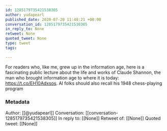 ```yaml
---
id: 1285179735421538305
author: yudapearl
published_date: 2020-07-20 11:48:21 +00:00
conversation_id: 1285179735421538305
in_reply_to: None
retweet: None
quoted_tweet: None
type: tweet
tags:

---
```


For readers who, like me, grew up in the information age, here is a fascinating public lecture about the life and works of Claude Shannon, the man who brought information age to where it is today: https://t.co/EH10Adxsos. AI folks should also recall his 1948 chess-playing program

### Metadata

Author: [[@yudapearl]]
Conversation: [[conversation-1285179735421538305]]
In reply to: [[None]]
Retweet of: [[None]]
Quoted tweet: [[None]]
